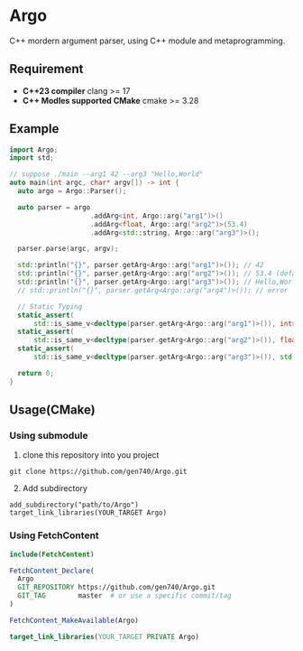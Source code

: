 # Argo
C++ mordern argument parser, using C++ module and metaprogramming.

## Requirement
- **C++23 compiler** clang >= 17
- **C++ Modles supported CMake** cmake >= 3.28

## Example
```cpp
import Argo;
import std;

// suppose ./main --arg1 42 --arg3 "Hello,World"
auto main(int argc, char* argv[]) -> int {
  auto argo = Argo::Parser();

  auto parser = argo
                    .addArg<int, Argo::arg("arg1")>()
                    .addArg<float, Argo::arg("arg2")>(53.4)
                    .addArg<std::string, Argo::arg("arg3")>();

  parser.parse(argc, argv);

  std::println("{}", parser.getArg<Argo::arg("arg1")>()); // 42
  std::println("{}", parser.getArg<Argo::arg("arg2")>()); // 53.4 (default value)
  std::println("{}", parser.getArg<Argo::arg("arg3")>()); // Hello,World
  // std::println("{}", parser.getArg<Argo::arg("arg4")>()); // error

  // Static Typing
  static_assert(
      std::is_same_v<decltype(parser.getArg<Argo::arg("arg1")>()), int>);
  static_assert(
      std::is_same_v<decltype(parser.getArg<Argo::arg("arg2")>()), float>);
  static_assert(
      std::is_same_v<decltype(parser.getArg<Argo::arg("arg3")>()), std::string>);

  return 0;
}
```

## Usage(CMake)

### Using submodule
1. clone this repository into you project
```
git clone https://github.com/gen740/Argo.git
```
2. Add subdirectory
```camke
add_subdirectory("path/to/Argo")
target_link_libraries(YOUR_TARGET Argo)
```

### Using FetchContent
```cmake
include(FetchContent)

FetchContent_Declare(
  Argo
  GIT_REPOSITORY https://github.com/gen740/Argo.git
  GIT_TAG        master  # or use a specific commit/tag
)

FetchContent_MakeAvailable(Argo)

target_link_libraries(YOUR_TARGET PRIVATE Argo)
```
